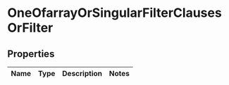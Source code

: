 # OneOfarrayOrSingularFilterClausesOrFilter

## Properties
Name | Type | Description | Notes
------------ | ------------- | ------------- | -------------
